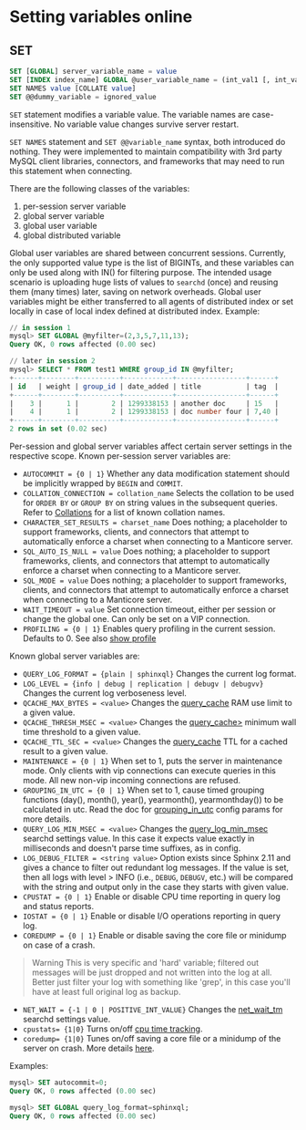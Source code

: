 # Setting variables online

## SET
```sql
SET [GLOBAL] server_variable_name = value
SET [INDEX index_name] GLOBAL @user_variable_name = (int_val1 [, int_val2, ...])
SET NAMES value [COLLATE value]
SET @@dummy_variable = ignored_value
```

`SET` statement modifies a variable value. The variable names are case-insensitive. No variable value changes survive server restart.

`SET NAMES` statement and `SET @@variable_name` syntax, both introduced do nothing. They were implemented to maintain compatibility with 3rd party MySQL client libraries, connectors, and frameworks that may need to run this statement when connecting.

There are the following classes of the variables:

1.  per-session server variable
2.  global server variable
3.  global user variable
4.  global distributed variable

Global user variables are shared between concurrent sessions. Currently, the only supported value type is the list of BIGINTs, and these variables can only be used along with IN() for filtering purpose. The intended usage scenario is uploading huge lists of values to `searchd` (once) and reusing them (many times) later, saving on network overheads. Global user variables might be either transferred to all agents of distributed index or set locally in case of local index defined at distributed index. Example:

```sql
// in session 1
mysql> SET GLOBAL @myfilter=(2,3,5,7,11,13);
Query OK, 0 rows affected (0.00 sec)

// later in session 2
mysql> SELECT * FROM test1 WHERE group_id IN @myfilter;
+------+--------+----------+------------+-----------------+------+
| id   | weight | group_id | date_added | title           | tag  |
+------+--------+----------+------------+-----------------+------+
|    3 |      1 |        2 | 1299338153 | another doc     | 15   |
|    4 |      1 |        2 | 1299338153 | doc number four | 7,40 |
+------+--------+----------+------------+-----------------+------+
2 rows in set (0.02 sec)
```

Per-session and global server variables affect certain server settings in the respective scope. Known per-session server variables are:

*   `AUTOCOMMIT = {0 | 1}` Whether any data modification statement should be implicitly wrapped by `BEGIN` and `COMMIT`.
*   `COLLATION_CONNECTION = collation_name` Selects the collation to be used for `ORDER BY` or `GROUP BY` on string values in the subsequent queries. Refer to [Collations](Searching/Collations.md) for a list of known collation names.
*   `CHARACTER_SET_RESULTS = charset_name` Does nothing; a placeholder to support frameworks, clients, and connectors that attempt to automatically enforce a charset when connecting to a Manticore server.
*   `SQL_AUTO_IS_NULL = value` Does nothing; a placeholder to support frameworks, clients, and connectors that attempt to automatically enforce a charset when connecting to a Manticore server.
*   `SQL_MODE = value` Does nothing; a placeholder to support frameworks, clients, and connectors that attempt to automatically enforce a charset when connecting to a Manticore server.
*   `WAIT_TIMEOUT = value` Set connection timeout, either per session or change the global one. Can only be set on a VIP connection.
*   `PROFILING = {0 | 1}` Enables query profiling in the current session. Defaults to 0. See also [show profile](Profiling_and_monitoring/Profiling/Query_profile.md)

Known global server variables are:

* `QUERY_LOG_FORMAT = {plain | sphinxql}` Changes the current log format.
* `LOG_LEVEL = {info | debug | replication | debugv | debugvv}` Changes the current log verboseness level.
* `QCACHE_MAX_BYTES = <value>` Changes the [query_cache](Searching/Query_cache.md) RAM use limit to a given value.
* `QCACHE_THRESH_MSEC = <value>` Changes the [query_cache>](Searching/Query_cache.md) minimum wall time threshold to a given value.
* `QCACHE_TTL_SEC = <value>` Changes the [query_cache](Searching/Query_cache.md) TTL for a cached result to a given value.
* `MAINTENANCE = {0 | 1}` When set to 1, puts the server in maintenance mode. Only clients with vip connections can execute queries in this mode. All new non-vip incoming connections are refused.
* `GROUPING_IN_UTC = {0 | 1}` When set to 1, cause timed grouping functions (day(), month(), year(), yearmonth(), yearmonthday()) to be calculated in utc. Read the doc for [grouping_in_utc](Server_settings/Searchd.md) config params for more details.
* `QUERY_LOG_MIN_MSEC = <value>` Changes the [query_log_min_msec](Server_settings/Searchd.md#query_log_min_msec) searchd settings value. In this case it expects value exactly in milliseconds and doesn't parse time suffixes, as in config.
* `LOG_DEBUG_FILTER = <string value>` Option exists since Sphinx 2.11 and gives a chance to filter out redundant log messages. If the value is set, then all logs with level > INFO (i.e., `DEBUG`, `DEBUGV`, etc.) will be compared with the string and output only in the case they starts with given value.
* `CPUSTAT = {0 | 1}` Enable or disable CPU time reporting in query log and status reports.
* `IOSTAT = {0 | 1}` Enable or disable I/O operations reporting in query log.
* `COREDUMP = {0 | 1}` Enable or disable saving the core file or minidump on case of a crash.


> Warning
This is very specific and 'hard' variable; filtered out messages will be just dropped and not written into the log at all. Better just filter your log with something like 'grep', in this case you'll have at least full original log as backup.

* `NET_WAIT = {-1 | 0 | POSITIVE_INT_VALUE}` Changes the [net_wait_tm](Server_settings/Searchd.md#net_wait_tm) searchd settings value.
* `cpustats= {1|0}` Turns on/off [cpu time tracking](Starting_the_server/Manually#searchd-command-line-options).
* `coredump= {1|0}` Tunes on/off saving a core file or a minidump of the server on crash. More details [here](Starting_the_server/Manually#searchd-command-line-options).

Examples:

```sql
mysql> SET autocommit=0;
Query OK, 0 rows affected (0.00 sec)

mysql> SET GLOBAL query_log_format=sphinxql;
Query OK, 0 rows affected (0.00 sec)
```
